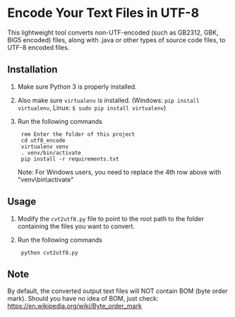 # Encode Your Text Files in UTF-8

This lightweight tool converts non-UTF-encoded (such as GB2312, GBK, BIG5 encoded) files, along with .java or other types of source code files, to UTF-8 encoded files.


## Installation
1. Make sure Python 3 is properly installed. 
1. Also make sure `virtualenv` is installed. (Windows: `pip install virtualenv`, Linux: `$ sudo pip install virtualenv`)
1. Run the following commands

        rem Enter the folder of this project
        cd utf8_encode
        virtualenv venv
        . venv/bin/activate
        pip install -r requirements.txt
    
    Note: For Windows users, you need to replace the 4th row above with "venv\bin\activate"  

## Usage
1. Modify the `cvt2utf8.py` file to point to the root path to the folder containing the files you want to convert.
1. Run the following commands

        python cvt2utf8.py
        
## Note
By default, the converted output text files will NOT contain BOM (byte order mark). Should you have no idea of BOM, just check: https://en.wikipedia.org/wiki/Byte_order_mark 
